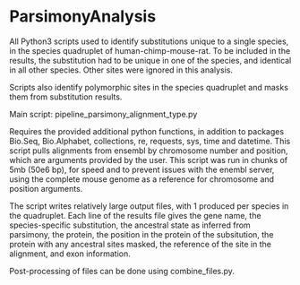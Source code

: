 # ParsimonyAnalysis
All Python3 scripts used to identify substitutions unique to a single species, in the species quadruplet of human-chimp-mouse-rat. 
To be included in the results, the substitution had to be unique in one of the species, and identical in all other species. Other sites were ignored in this analysis.

Scripts also identify polymorphic sites in the species quadruplet and masks them from substitution results.

Main script: pipeline_parsimony_alignment_type.py

Requires the provided additional python functions, in addition to packages Bio.Seq, Bio.Alphabet, collections, re, requests, sys, time and datetime. 
This script pulls alignments from ensembl by chromosome number and position, which are arguments provided by the user. 
This script was run in chunks of 5mb (50e6 bp), for speed and to  prevent issues with the enembl server, using the complete mouse genome as a reference for chromosome and position arguments. 

The script writes relatively large output files, with 1 produced per species in the quadruplet.
Each line of the results file gives the gene name, the species-specific substitution, the ancestral state as inferred from parsimony, the protein, the position in the protein of the subsitution, the protein with any ancestral sites masked, the reference of the site in the alignment, and exon information.


Post-processing of files can be done using combine_files.py.
